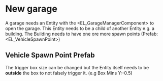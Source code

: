 # New garage
A garage needs an Entity with the <EL_GarageManagerComponent> to open the garage.
This Entity needs to be a child of another Entity e.g. a building. 
The Building needs to have one ore more spawn points (Prefab: <EL_VehicleSpawnPoint>)


## Vehicle Spawn Point Prefab
The trigger box size can be changed but the Entity itself needs to be **outside** the box to not falsely trigger it. (e.g Box Mins Y:-0.5)